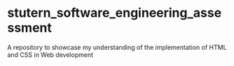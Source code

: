 # stutern_software_engineering_assessment
A repository to showcase my understanding of the implementation of HTML and CSS in Web development
